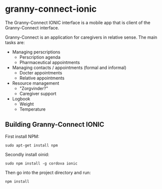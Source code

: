 # granny-connect-ionic

The Granny-Connect IONIC interface is a mobile app that is client of the Granny-Connect interface.

Granny-Connect is an application for caregivers in relative sense. The main tasks are:

 * Managing perscriptions
   * Perscription agenda
   * Pharmaceutical appointments
 * Managing contacts / appointments (formal and informal)
   * Docter appointments
   * Relative appointments
 * Resource management
   * "Zorgvinder?"
   * Caregiver support
 * Logbook
   * Weight
   * Temperature
 
## Building Granny-Connect IONIC

First install NPM:

```sudo apt-get install npm```

Secondly install oinid:

```sudo npm install -g cordova ionic```

Then go into the project directory and run:

```npm install```

